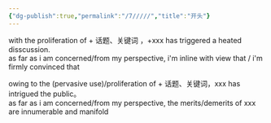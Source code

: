 ```yaml
---
{"dg-publish":true,"permalink":"/7/////","title":"开头"}
---
```



with the proliferation of + 话题、关键词 ，+xxx has triggered a heated disscussion.  
as far as i am concerned/from my perspective, i'm inline with view that / i'm firmly convinced that

owing to the (pervasive use)/proliferation of + 话题、关键词，xxx has intrigued the public。  
as far as i am concerned/from my perspective, the merits/demerits of xxx are innumerable and manifold

